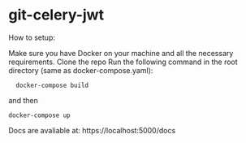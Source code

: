 # git-celery-jwt

How to setup:

Make sure you have Docker on your machine and all the necessary requirements.
Clone the repo
Run the following command in the root directory (same as docker-compose.yaml):
```shell
  docker-compose build
  ```
  and then 
  ```shell
  docker-compose up
  ```

Docs are avaliable at:
https://localhost:5000/docs
